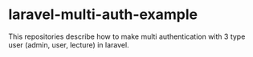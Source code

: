 # laravel-multi-auth-example
This repositories describe how to make multi authentication with 3 type user (admin, user, lecture) in laravel. 

